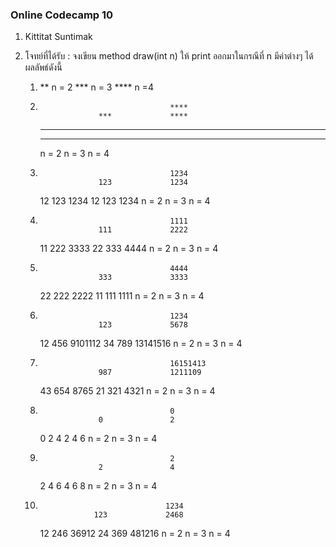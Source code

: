 ### Online Codecamp 10

1. Kittitat Suntimak
2. โจทย์ที่ได้รับ : จงเขียน method draw(int n) ให้ print ออกมาในกรณีที่ n มีค่าต่างๆ ได้ผลลัพธ์ดังนี้

    1. 
        ** n = 2
        *** n = 3
        **** n =4


    2. 
                                        ****
                        ***             ****
        **              ***             ****
        **              ***             ****
        n = 2           n = 3           n = 4


    3. 
                                        1234
                        123             1234
        12              123             1234
        12              123             1234
        n = 2           n = 3           n = 4

    
    4. 
                                        1111
                        111             2222
        11              222             3333
        22              333             4444
        n = 2           n = 3           n = 4


    5. 
                                        4444
                        333             3333
        22              222             2222
        11              111             1111
        n = 2           n = 3           n = 4


    6. 
                                        1234
                        123             5678
        12              456             9101112
        34              789             13141516
        n = 2           n = 3           n = 4


    7. 
                                        16151413
                        987             1211109
        43              654             8765
        21              321             4321
        n = 2           n = 3           n = 4


    8. 
                                        0
                        0               2
        0               2               4
        2               4               6
        n = 2           n = 3           n = 4


    9. 
                                        2
                        2               4
        2               4               6
        4               6               8
        n = 2           n = 3           n = 4


    10. 
                                        1234
                        123             2468
        12              246             36912
        24              369             481216
        n = 2           n = 3           n = 4






